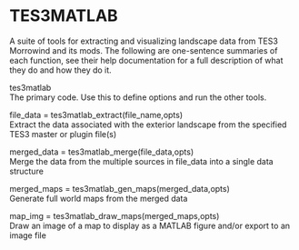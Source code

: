 # TES3MATLAB
A suite of tools for extracting and visualizing landscape data from TES3 Morrowind and its mods.  The following are one-sentence summaries of each function, see their help documentation for a full description of what they do and how they do it.  

tes3matlab  
The primary code.  Use this to define options and run the other tools.

file_data = tes3matlab_extract(file_name,opts)  
Extract the data associated with the exterior landscape from the specified TES3 master or plugin file(s)


merged_data = tes3matlab_merge(file_data,opts)  
Merge the data from the multiple sources in file_data into a single data structure

merged_maps = tes3matlab_gen_maps(merged_data,opts)  
Generate full world maps from the merged data

map_img = tes3matlab_draw_maps(merged_maps,opts)  
Draw an image of a map to display as a MATLAB figure and/or export to an image file
